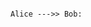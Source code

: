 ```mermaid
  
Alice --->> Bob:

```

<!--stackedit_data:
eyJoaXN0b3J5IjpbMTA4ODgxMTU4MywtOTUwMTQ5ODIxXX0=
-->